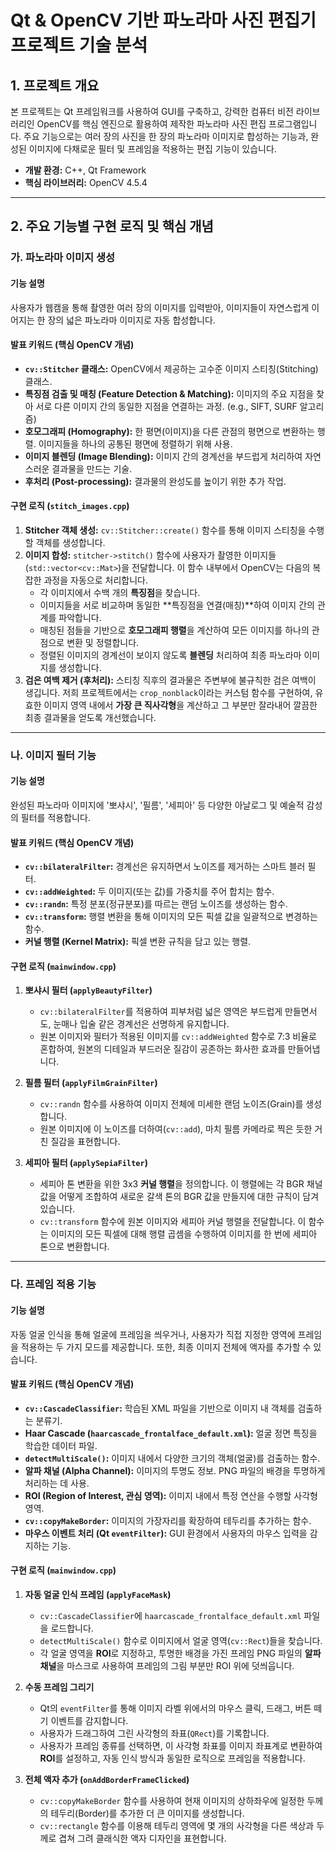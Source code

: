 # **Qt & OpenCV 기반 파노라마 사진 편집기 프로젝트 기술 분석**

## **1. 프로젝트 개요**

본 프로젝트는 Qt 프레임워크를 사용하여 GUI를 구축하고, 강력한 컴퓨터 비전 라이브러리인 OpenCV를 핵심 엔진으로 활용하여 제작한 파노라마 사진 편집 프로그램입니다. 주요 기능으로는 여러 장의 사진을 한 장의 파노라마 이미지로 합성하는 기능과, 완성된 이미지에 다채로운 필터 및 프레임을 적용하는 편집 기능이 있습니다.

- **개발 환경:** C++, Qt Framework
- **핵심 라이브러리:** OpenCV 4.5.4

---

## **2. 주요 기능별 구현 로직 및 핵심 개념**

### **가. 파노라마 이미지 생성**

#### **기능 설명**
사용자가 웹캠을 통해 촬영한 여러 장의 이미지를 입력받아, 이미지들이 자연스럽게 이어지는 한 장의 넓은 파노라마 이미지로 자동 합성합니다.

#### **발표 키워드 (핵심 OpenCV 개념)**
- **`cv::Stitcher` 클래스:** OpenCV에서 제공하는 고수준 이미지 스티칭(Stitching) 클래스.
- **특징점 검출 및 매칭 (Feature Detection & Matching):** 이미지의 주요 지점을 찾아 서로 다른 이미지 간의 동일한 지점을 연결하는 과정. (e.g., SIFT, SURF 알고리즘)
- **호모그래피 (Homography):** 한 평면(이미지)을 다른 관점의 평면으로 변환하는 행렬. 이미지들을 하나의 공통된 평면에 정렬하기 위해 사용.
- **이미지 블렌딩 (Image Blending):** 이미지 간의 경계선을 부드럽게 처리하여 자연스러운 결과물을 만드는 기술.
- **후처리 (Post-processing):** 결과물의 완성도를 높이기 위한 추가 작업.

#### **구현 로직 (`stitch_images.cpp`)**
1.  **Stitcher 객체 생성:** `cv::Stitcher::create()` 함수를 통해 이미지 스티칭을 수행할 객체를 생성합니다.
2.  **이미지 합성:** `stitcher->stitch()` 함수에 사용자가 촬영한 이미지들(`std::vector<cv::Mat>`)을 전달합니다. 이 함수 내부에서 OpenCV는 다음의 복잡한 과정을 자동으로 처리합니다.
    - 각 이미지에서 수백 개의 **특징점**을 찾습니다.
    - 이미지들을 서로 비교하며 동일한 **특징점을 연결(매칭)**하여 이미지 간의 관계를 파악합니다.
    - 매칭된 점들을 기반으로 **호모그래피 행렬**을 계산하여 모든 이미지를 하나의 관점으로 변환 및 정렬합니다.
    - 정렬된 이미지의 경계선이 보이지 않도록 **블렌딩** 처리하여 최종 파노라마 이미지를 생성합니다.
3.  **검은 여백 제거 (후처리):** 스티칭 직후의 결과물은 주변부에 불규칙한 검은 여백이 생깁니다. 저희 프로젝트에서는 `crop_nonblack`이라는 커스텀 함수를 구현하여, 유효한 이미지 영역 내에서 **가장 큰 직사각형**을 계산하고 그 부분만 잘라내어 깔끔한 최종 결과물을 얻도록 개선했습니다.

---

### **나. 이미지 필터 기능**

#### **기능 설명**
완성된 파노라마 이미지에 '뽀샤시', '필름', '세피아' 등 다양한 아날로그 및 예술적 감성의 필터를 적용합니다.

#### **발표 키워드 (핵심 OpenCV 개념)**
- **`cv::bilateralFilter`:** 경계선은 유지하면서 노이즈를 제거하는 스마트 블러 필터.
- **`cv::addWeighted`:** 두 이미지(또는 값)를 가중치를 주어 합치는 함수.
- **`cv::randn`:** 특정 분포(정규분포)를 따르는 랜덤 노이즈를 생성하는 함수.
- **`cv::transform`:** 행렬 변환을 통해 이미지의 모든 픽셀 값을 일괄적으로 변경하는 함수.
- **커널 행렬 (Kernel Matrix):** 픽셀 변환 규칙을 담고 있는 행렬.

#### **구현 로직 (`mainwindow.cpp`)**

1.  **뽀샤시 필터 (`applyBeautyFilter`)**
    - `cv::bilateralFilter`를 적용하여 피부처럼 넓은 영역은 부드럽게 만들면서도, 눈매나 입술 같은 경계선은 선명하게 유지합니다.
    - 원본 이미지와 필터가 적용된 이미지를 `cv::addWeighted` 함수로 7:3 비율로 혼합하여, 원본의 디테일과 부드러운 질감이 공존하는 화사한 효과를 만들어냅니다.

2.  **필름 필터 (`applyFilmGrainFilter`)**
    - `cv::randn` 함수를 사용하여 이미지 전체에 미세한 랜덤 노이즈(Grain)를 생성합니다.
    - 원본 이미지에 이 노이즈를 더하여(`cv::add`), 마치 필름 카메라로 찍은 듯한 거친 질감을 표현합니다.

3.  **세피아 필터 (`applySepiaFilter`)**
    - 세피아 톤 변환을 위한 3x3 **커널 행렬**을 정의합니다. 이 행렬에는 각 BGR 채널 값을 어떻게 조합하여 새로운 갈색 톤의 BGR 값을 만들지에 대한 규칙이 담겨 있습니다.
    - `cv::transform` 함수에 원본 이미지와 세피아 커널 행렬을 전달합니다. 이 함수는 이미지의 모든 픽셀에 대해 행렬 곱셈을 수행하여 이미지를 한 번에 세피아 톤으로 변환합니다.

---

### **다. 프레임 적용 기능**

#### **기능 설명**
자동 얼굴 인식을 통해 얼굴에 프레임을 씌우거나, 사용자가 직접 지정한 영역에 프레임을 적용하는 두 가지 모드를 제공합니다. 또한, 최종 이미지 전체에 액자를 추가할 수 있습니다.

#### **발표 키워드 (핵심 OpenCV 개념)**
- **`cv::CascadeClassifier`:** 학습된 XML 파일을 기반으로 이미지 내 객체를 검출하는 분류기.
- **Haar Cascade (`haarcascade_frontalface_default.xml`):** 얼굴 정면 특징을 학습한 데이터 파일.
- **`detectMultiScale()`:** 이미지 내에서 다양한 크기의 객체(얼굴)를 검출하는 함수.
- **알파 채널 (Alpha Channel):** 이미지의 투명도 정보. PNG 파일의 배경을 투명하게 처리하는 데 사용.
- **ROI (Region of Interest, 관심 영역):** 이미지 내에서 특정 연산을 수행할 사각형 영역.
- **`cv::copyMakeBorder`:** 이미지의 가장자리를 확장하여 테두리를 추가하는 함수.
- **마우스 이벤트 처리 (Qt `eventFilter`):** GUI 환경에서 사용자의 마우스 입력을 감지하는 기능.

#### **구현 로직 (`mainwindow.cpp`)**

1.  **자동 얼굴 인식 프레임 (`applyFaceMask`)**
    - `cv::CascadeClassifier`에 `haarcascade_frontalface_default.xml` 파일을 로드합니다.
    - `detectMultiScale()` 함수로 이미지에서 얼굴 영역(`cv::Rect`)들을 찾습니다.
    - 각 얼굴 영역을 **ROI**로 지정하고, 투명한 배경을 가진 프레임 PNG 파일의 **알파 채널**을 마스크로 사용하여 프레임의 그림 부분만 ROI 위에 덧씌웁니다.

2.  **수동 프레임 그리기**
    - Qt의 `eventFilter`를 통해 이미지 라벨 위에서의 마우스 클릭, 드래그, 버튼 떼기 이벤트를 감지합니다.
    - 사용자가 드래그하여 그린 사각형의 좌표(`QRect`)를 기록합니다.
    - 사용자가 프레임 종류를 선택하면, 이 사각형 좌표를 이미지 좌표계로 변환하여 **ROI**를 설정하고, 자동 인식 방식과 동일한 로직으로 프레임을 적용합니다.

3.  **전체 액자 추가 (`onAddBorderFrameClicked`)**
    - `cv::copyMakeBorder` 함수를 사용하여 현재 이미지의 상하좌우에 일정한 두께의 테두리(Border)를 추가한 더 큰 이미지를 생성합니다.
    - `cv::rectangle` 함수를 이용해 테두리 영역에 몇 개의 사각형을 다른 색상과 두께로 겹쳐 그려 클래식한 액자 디자인을 표현합니다.
